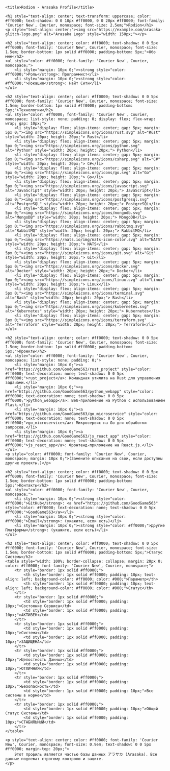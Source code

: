     <title>Rodion - Arasaka Profile</title>

    <h1 style="text-align: center; text-transform: uppercase; color: #ff0000; text-shadow: 0 0 10px #ff0000, 0 0 20px #ff0000; font-family: 'Courier New', Courier, monospace; font-size: 2.5em;">Rodion</h1>
    <p style="text-align: center;"><img src="https://example.com/arasaka-glitch-logo.png" alt="Arasaka Logo" style="width: 150px;"></p>

    <h2 style="text-align: center; color: #ff0000; text-shadow: 0 0 5px #ff0000; font-family: 'Courier New', Courier, monospace; font-size: 1.5em; border-bottom: 1px solid #ff0000; padding-bottom: 5px;">Обо мне</h2>
    <ul style="color: #ff0000; font-family: 'Courier New', Courier, monospace;">
        <li style="margin: 10px 0;"><strong style="color: #ff0000;">Роль</strong>: Программист</li>
        <li style="margin: 10px 0;"><strong style="color: #ff0000;">Локация</strong>: Найт Сити</li>
    </ul>

    <h2 style="text-align: center; color: #ff0000; text-shadow: 0 0 5px #ff0000; font-family: 'Courier New', Courier, monospace; font-size: 1.5em; border-bottom: 1px solid #ff0000; padding-bottom: 5px;">Технологии</h2>
    <ul style="color: #ff0000; font-family: 'Courier New', Courier, monospace; list-style: none; padding: 0; display: flex; flex-wrap: wrap; gap: 10px;">
        <li style="display: flex; align-items: center; gap: 5px; margin: 5px 0;"><img src="https://simpleicons.org/icons/rust.svg" alt="Rust" style="width: 20px; height: 20px;"> Rust</li>
        <li style="display: flex; align-items: center; gap: 5px; margin: 5px 0;"><img src="https://simpleicons.org/icons/python.svg" alt="Python" style="width: 20px; height: 20px;"> Python</li>
        <li style="display: flex; align-items: center; gap: 5px; margin: 5px 0;"><img src="https://simpleicons.org/icons/csharp.svg" alt="C#" style="width: 20px; height: 20px;"> C#</li>
        <li style="display: flex; align-items: center; gap: 5px; margin: 5px 0;"><img src="https://simpleicons.org/icons/go.svg" alt="Go" style="width: 20px; height: 20px;"> Go</li>
        <li style="display: flex; align-items: center; gap: 5px; margin: 5px 0;"><img src="https://simpleicons.org/icons/javascript.svg" alt="JavaScript" style="width: 20px; height: 20px;"> JavaScript</li>
        <li style="display: flex; align-items: center; gap: 5px; margin: 5px 0;"><img src="https://simpleicons.org/icons/postgresql.svg" alt="PostgreSQL" style="width: 20px; height: 20px;"> PostgreSQL</li>
        <li style="display: flex; align-items: center; gap: 5px; margin: 5px 0;"><img src="https://simpleicons.org/icons/mongodb.svg" alt="MongoDB" style="width: 20px; height: 20px;"> MongoDB</li>
        <li style="display: flex; align-items: center; gap: 5px; margin: 5px 0;"><img src="https://simpleicons.org/icons/rabbitmq.svg" alt="RabbitMQ" style="width: 20px; height: 20px;"> RabbitMQ</li>
        <li style="display: flex; align-items: center; gap: 5px; margin: 5px 0;"><img src="https://nats.io/img/nats-icon-color.svg" alt="NATS" style="width: 20px; height: 20px;"> NATS</li>
        <li style="display: flex; align-items: center; gap: 5px; margin: 5px 0;"><img src="https://simpleicons.org/icons/git.svg" alt="Git" style="width: 20px; height: 20px;"> Git</li>
        <li style="display: flex; align-items: center; gap: 5px; margin: 5px 0;"><img src="https://simpleicons.org/icons/docker.svg" alt="Docker" style="width: 20px; height: 20px;"> Docker</li>
        <li style="display: flex; align-items: center; gap: 5px; margin: 5px 0;"><img src="https://simpleicons.org/icons/linux.svg" alt="Linux" style="width: 20px; height: 20px;"> Linux</li>
        <li style="display: flex; align-items: center; gap: 5px; margin: 5px 0;"><img src="https://simpleicons.org/icons/terminal.svg" alt="Bash" style="width: 20px; height: 20px;"> Bash</li>
        <li style="display: flex; align-items: center; gap: 5px; margin: 5px 0;"><img src="https://simpleicons.org/icons/kubernetes.svg" alt="Kubernetes" style="width: 20px; height: 20px;"> Kubernetes</li>
        <li style="display: flex; align-items: center; gap: 5px; margin: 5px 0;"><img src="https://simpleicons.org/icons/terraform.svg" alt="Terraform" style="width: 20px; height: 20px;"> Terraform</li>
    </ul>

    <h2 style="text-align: center; color: #ff0000; text-shadow: 0 0 5px #ff0000; font-family: 'Courier New', Courier, monospace; font-size: 1.5em; border-bottom: 1px solid #ff0000; padding-bottom: 5px;">Проекты</h2>
    <ul style="color: #ff0000; font-family: 'Courier New', Courier, monospace; list-style: none; padding: 0;">
        <li style="margin: 10px 0;"><a href="https://github.com/GoodGame563/rust_project" style="color: #ff0000; text-decoration: none; text-shadow: 0 0 5px #ff0000;">rust_project</a>: Командная утилита на Rust для управления задачами.</li>
        <li style="margin: 10px 0;"><a href="https://github.com/GoodGame563/python_webapp" style="color: #ff0000; text-decoration: none; text-shadow: 0 0 5px #ff0000;">python_webapp</a>: Веб-приложение на Python с использованием Flask.</li>
        <li style="margin: 10px 0;"><a href="https://github.com/GoodGame563/go_microservice" style="color: #ff0000; text-decoration: none; text-shadow: 0 0 5px #ff0000;">go_microservice</a>: Микросервис на Go для обработки запросов.</li>
        <li style="margin: 10px 0;"><a href="https://github.com/GoodGame563/js_react_app" style="color: #ff0000; text-decoration: none; text-shadow: 0 0 5px #ff0000;">js_react_app</a>: Фронтенд-приложение на React.js.</li>
    </ul>
    <p style="color: #ff0000; font-family: 'Courier New', Courier, monospace; margin: 10px 0;">(Замените описания на свои, если доступны другие проекты.)</p>

    <h2 style="text-align: center; color: #ff0000; text-shadow: 0 0 5px #ff0000; font-family: 'Courier New', Courier, monospace; font-size: 1.5em; border-bottom: 1px solid #ff0000; padding-bottom: 5px;">Контакты</h2>
    <ul style="color: #ff0000; font-family: 'Courier New', Courier, monospace;">
        <li style="margin: 10px 0;"><strong style="color: #ff0000;">GitHub</strong>: <a href="https://github.com/GoodGame563" style="color: #ff0000; text-decoration: none; text-shadow: 0 0 5px #ff0000;">GoodGame563</a></li>
        <li style="margin: 10px 0;"><strong style="color: #ff0000;">Email</strong>: (укажите, если есть)</li>
        <li style="margin: 10px 0;"><strong style="color: #ff0000;">Другие Платформы</strong>: (укажите, если есть)</li>
    </ul>

    <h2 style="text-align: center; color: #ff0000; text-shadow: 0 0 5px #ff0000; font-family: 'Courier New', Courier, monospace; font-size: 1.5em; border-bottom: 1px solid #ff0000; padding-bottom: 5px;">Статус Системы</h2>
    <table style="width: 100%; border-collapse: collapse; margin: 20px 0; color: #ff0000; font-family: 'Courier New', Courier, monospace;">
        <tr style="border: 1px solid #ff0000;">
            <th style="border: 1px solid #ff0000; padding: 10px; text-align: left; background-color: #ff0000; color: #000;">Параметр</th>
            <th style="border: 1px solid #ff0000; padding: 10px; text-align: left; background-color: #ff0000; color: #000;">Статус</th>
        </tr>
        <tr style="border: 1px solid #ff0000;">
            <td style="border: 1px solid #ff0000; padding: 10px;">Состояние Сервиса</td>
            <td style="border: 1px solid #ff0000; padding: 10px;">АКТИВЕН</td>
        </tr>
        <tr style="border: 1px solid #ff0000;">
            <td style="border: 1px solid #ff0000; padding: 10px;">Система</td>
            <td style="border: 1px solid #ff0000; padding: 10px;">ЗАЩИЩЕНА</td>
        </tr>
        <tr style="border: 1px solid #ff0000;">
            <td style="border: 1px solid #ff0000; padding: 10px;">Целостность Данных</td>
            <td style="border: 1px solid #ff0000; padding: 10px;">ОТЛИЧНАЯ</td>
        </tr>
        <tr style="border: 1px solid #ff0000;">
            <td style="border: 1px solid #ff0000; padding: 10px;">Безопасность</td>
            <td style="border: 1px solid #ff0000; padding: 10px;">Все системы в норме</td>
        </tr>
        <tr style="border: 1px solid #ff0000;">
            <td style="border: 1px solid #ff0000; padding: 10px;">Общий Статус Системы</td>
            <td style="border: 1px solid #ff0000; padding: 10px;">СТАБИЛЬНЫЙ</td>
        </tr>
    </table>

    <p style="text-align: center; color: #ff0000; font-family: 'Courier New', Courier, monospace; font-size: 0.9em; text-shadow: 0 0 5px #ff0000; margin-top: 20px;">
        Этот профиль является частью базы данных アラサカ (Arasaka). Все данные подлежат строгому контролю и защите.
    </p>
